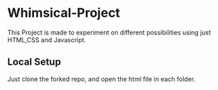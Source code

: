 # Whimsical-Project
This Project is made to experiment on different possibilities using just HTML,CSS and Javascript.

## Local Setup
Just clone the forked repo, and open the html file in each folder.
